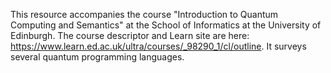 This resource accompanies the course "Introduction to Quantum Computing and Semantics" at the School of Informatics at the University of Edinburgh. The course descriptor and Learn site are here: 
  https://www.learn.ed.ac.uk/ultra/courses/_98290_1/cl/outline.
It surveys several quantum programming languages.


